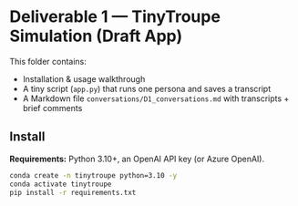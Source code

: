 # Deliverable 1 — TinyTroupe Simulation (Draft App)

This folder contains:
- Installation & usage walkthrough
- A tiny script (`app.py`) that runs one persona and saves a transcript
- A Markdown file `conversations/D1_conversations.md` with transcripts + brief comments

## Install
**Requirements:** Python 3.10+, an OpenAI API key (or Azure OpenAI).

```bash
conda create -n tinytroupe python=3.10 -y
conda activate tinytroupe
pip install -r requirements.txt
